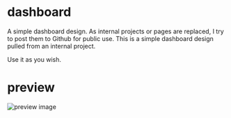 # dashboard
A simple dashboard design. As internal projects or pages are replaced, I try to post them to Github for public use. This is a simple dashboard design pulled from an internal project. 

Use it as you wish.

# preview
![preview image](https://github.com/amattu2/dashboard/blob/master/demo-1.png?raw=true)
